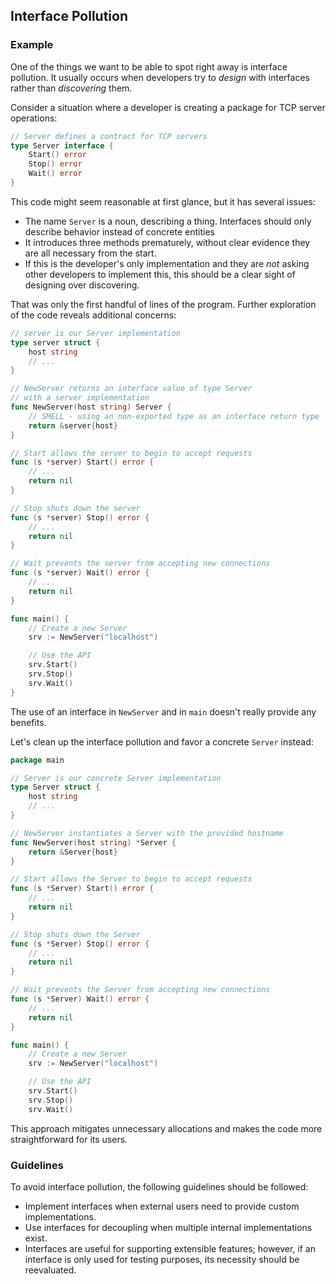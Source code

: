 ## Interface Pollution

### Example

One of the things we want to be able to spot right away is interface pollution. It usually occurs when developers try to _design_ with interfaces rather than _discovering_ them.

Consider a situation where a developer is creating a package for TCP server operations:

```go
// Server defines a contract for TCP servers
type Server interface {
	Start() error
	Stop() error
	Wait() error
}
```

This code might seem reasonable at first glance, but it has several issues:

- The name `Server` is a noun, describing a thing. Interfaces should only describe behavior instead of concrete entities
- It introduces three methods prematurely, without clear evidence they are all necessary from the start. 
- If this is the developer's only implementation and they are _not_ asking other developers to implement this, this should be a clear sight of designing over discovering.

That was only the first handful of lines of the program. Further exploration of the code reveals additional concerns:

```go
// server is our Server implementation
type server struct {
	host string
	// ...
}

// NewServer returns an interface value of type Server
// with a server implementation
func NewServer(host string) Server {
	// SMELL - using an non-exported type as an interface return type
	return &server{host}
}

// Start allows the server to begin to accept requests
func (s *server) Start() error {
	// ...
	return nil
}

// Stop shuts down the server
func (s *server) Stop() error {
	// ...
	return nil
}

// Wait prevents the server from accepting new connections
func (s *server) Wait() error {
	// ...
	return nil
}

func main() {
	// Create a new Server
	srv := NewServer("localhost")

	// Use the API
	srv.Start()
	srv.Stop()
	srv.Wait()
}
```

The use of an interface in `NewServer` and in `main` doesn't really provide any benefits.

Let's clean up the interface pollution and favor a concrete `Server` instead:

```go
package main

// Server is our concrete Server implementation
type Server struct {
	host string
	// ...
}

// NewServer instantiates a Server with the provided hostname
func NewServer(host string) *Server {
	return &Server{host}
}

// Start allows the Server to begin to accept requests
func (s *Server) Start() error {
	// ...
	return nil
}

// Stop shuts down the Server
func (s *Server) Stop() error {
	// ...
	return nil
}

// Wait prevents the Server from accepting new connections
func (s *Server) Wait() error {
	// ...
	return nil
}

func main() {
	// Create a new Server
	srv := NewServer("localhost")

	// Use the API
	srv.Start()
	srv.Stop()
	srv.Wait()
```

This approach mitigates unnecessary allocations and makes the code more straightforward for its users.

### Guidelines

To avoid interface pollution, the following guidelines should be followed:

- Implement interfaces when external users need to provide custom implementations.
- Use interfaces for decoupling when multiple internal implementations exist.
- Interfaces are useful for supporting extensible features; however, if an interface is only used for testing purposes, its necessity should be reevaluated.
